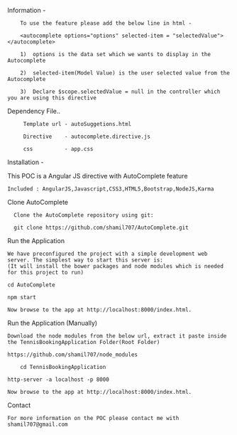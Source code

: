   
  Information -
  
  		To use the feature please add the below line in html -
  
		<autocomplete options="options" selected-item = "selectedValue"></autocomplete>
		  
		1)	options is the data set which we wants to display in the Autocomplete
  
		2)	selected-item(Model Value) is the user selected value from the Autocomplete

		3)	Declare $scope.selectedValue = null in the controller which you are using this directive
  
  
  Dependency File..
  
		 Template url - autoSuggetions.html
		  
		 Directive    - autocomplete.directive.js
		  
		 css          - app.css
  
  Installation - 
  
  This POC is a Angular JS directive with AutoComplete feature
			
	Included : AngularJS,Javascript,CSS3,HTML5,Bootstrap,NodeJS,Karma

  Clone AutoComplete

      Clone the AutoComplete repository using git:

      git clone https://github.com/shamil707/AutoComplete.git
    
  Run the Application

	We have preconfigured the project with a simple development web server. The simplest way to start this server is:
	(It will install the bower packages and node modules which is needed for this project to run)
	
	cd AutoComplete
	
	npm start
	
	Now browse to the app at http://localhost:8000/index.html.
	
  Run the Application (Manually)

	Download the node modules from the below url, extract it paste inside the TennisBookingApplication Folder(Root Folder)
	
	https://github.com/shamil707/node_modules  
        
        cd TennisBookingApplication
        
	http-server -a localhost -p 8000
	
	Now browse to the app at http://localhost:8000/index.html.

 Contact

	For more information on the POC please contact me with shamil707@gmail.com
